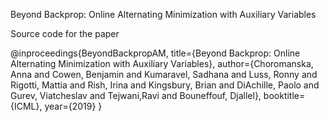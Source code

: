 Beyond Backprop: Online Alternating Minimization with Auxiliary Variables

Source code for the paper

@inproceedings{BeyondBackpropAM,
    title={Beyond Backprop: Online Alternating Minimization with Auxiliary Variables},
    author={Choromanska, Anna and Cowen, Benjamin and Kumaravel, Sadhana and Luss, Ronny and Rigotti, Mattia and Rish, Irina and Kingsbury, Brian and DiAchille, Paolo and Gurev, Viatcheslav and Tejwani,Ravi and Bouneffouf, Djallel},
    booktitle={ICML},
    year={2019}
}

